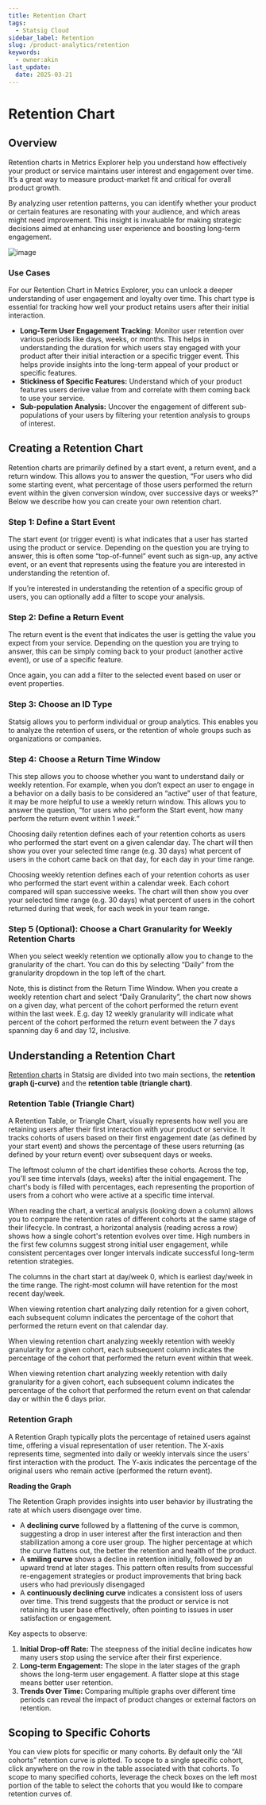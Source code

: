 ```yaml
---
title: Retention Chart
tags:
  - Statsig Cloud
sidebar_label: Retention
slug: /product-analytics/retention
keywords:
  - owner:akin
last_update:
  date: 2025-03-21
---
```


# Retention Chart

## Overview

Retention charts in Metrics Explorer help you understand how effectively your product or service maintains user interest and engagement over time. It’s a great way to measure product-market fit and critical for overall product growth.

By analyzing user retention patterns, you can identify whether your product or certain features are resonating with your audience, and which areas might need improvement. This insight is invaluable for making strategic decisions aimed at enhancing user experience and boosting long-term engagement.

![image](https://github.com/user-attachments/assets/13a46b84-f1cc-4226-9876-5b314641927b)

### Use Cases

For our Retention Chart in Metrics Explorer, you can unlock a deeper understanding of user engagement and loyalty over time. This chart type is essential for tracking how well your product retains users after their initial interaction.

- **Long-Term User Engagement Tracking**: Monitor user retention over various periods like days, weeks, or months. This helps in understanding the duration for which users stay engaged with your product after their initial interaction or a specific trigger event. This helps provide insights into the long-term appeal of your product or specific features.
- **Stickiness of Specific Features:** Understand which of your product features users derive value from and correlate with them coming back to use your service.
- **Sub-population Analysis:** Uncover the engagement of different sub-populations of your users by filtering your retention analysis to groups of interest.

## Creating a Retention Chart

Retention charts are primarily defined by a start event, a return event, and a return window. This allows you to answer the question, “For users who did some starting event, what percentage of those users performed the return event within the given conversion window, over successive days or weeks?” Below we describe how you can create your own retention chart.

### Step 1: Define a Start Event

The start event (or trigger event) is what indicates that a user has started using the product or service. Depending on the question you are trying to answer, this is often some “top-of-funnel” event such as sign-up, any active event, or an event that represents using the feature you are interested in understanding the retention of.

If you’re interested in understanding the retention of a specific group of users, you can optionally add a filter to scope your analysis.

### Step 2: Define a Return Event

The return event is the event that indicates the user is getting the value you expect from your service. Depending on the question you are trying to answer, this can be simply coming back to your product (another active event), or use of a specific feature.

Once again, you can add a filter to the selected event based on user or event properties.

### Step 3: Choose an ID Type

Statsig allows you to perform individual or group analytics. This enables you to analyze the retention of users, or the retention of whole groups such as organizations or companies.

### Step 4: Choose a Return Time Window

This step allows you to choose whether you want to understand daily or weekly retention. For example, when you don’t expect an user to engage in a behavior on a daily basis to be considered an “active” user of that feature, it may be more helpful to use a weekly return window. This allows you to answer the question, “for users who perform the Start event, how many perform the return event within 1 _week._”

Choosing daily retention defines each of your retention cohorts as users who performed the start event on a given calendar day. The chart will then show you over your selected time range (e.g. 30 days) what percent of users in the cohort came back on that day, for each day in your time range.

Choosing weekly retention defines each of your retention cohorts as user who performed the start event within a calendar week. Each cohort compared will span successive weeks. The chart will then show you over your selected time range (e.g. 30 days) what percent of users in the cohort returned during that week, for each week in your team range.

### Step 5 (Optional): Choose a Chart Granularity for Weekly Retention Charts

When you select weekly retention we optionally allow you to change to the granularity of the chart. You can do this by selecting “Daily” from the granularity dropdown in the top left of the chart.

Note, this is distinct from the Return Time Window. When you create a weekly retention chart and select “Daily Granularity”, the chart now shows on a given day, what percent of the cohort performed the return event within the last week. E.g. day 12 weekly granularity will indicate what percent of the cohort performed the return event between the 7 days spanning day 6 and day 12, inclusive.

## Understanding a Retention Chart

[Retention charts](https://www.youtube.com/watch?v=mqlHpYimik8) in Statsig are divided into two main sections, the **retention graph (j-curve)** and the **retention table (triangle chart)**.

### Retention Table (Triangle Chart)

A Retention Table, or Triangle Chart, visually represents how well you are retaining users after their first interaction with your product or service. It tracks cohorts of users based on their first engagement date (as defined by your start event) and shows the percentage of these users returning (as defined by your return event) over subsequent days or weeks.

The leftmost column of the chart identifies these cohorts. Across the top, you'll see time intervals (days, weeks) after the initial engagement. The chart's body is filled with percentages, each representing the proportion of users from a cohort who were active at a specific time interval.

When reading the chart, a vertical analysis (looking down a column) allows you to compare the retention rates of different cohorts at the same stage of their lifecycle. In contrast, a horizontal analysis (reading across a row) shows how a single cohort's retention evolves over time. High numbers in the first few columns suggest strong initial user engagement, while consistent percentages over longer intervals indicate successful long-term retention strategies.

The columns in the chart start at day/week 0, which is earliest day/week in the time range. The right-most column will have retention for the most recent day/week.

When viewing retention chart analyzing daily retention for a given cohort, each subsequent column indicates the percentage of the cohort that performed the return event on that calendar day.

When viewing retention chart analyzing weekly retention with weekly granularity for a given cohort, each subsequent column indicates the percentage of the cohort that performed the return event within that week.

When viewing retention chart analyzing weekly retention with daily granularity for a given cohort, each subsequent column indicates the percentage of the cohort that performed the return event on that calendar day or within the 6 days prior.

### Retention Graph

A Retention Graph typically plots the percentage of retained users against time, offering a visual representation of user retention. The X-axis represents time, segmented into daily or weekly intervals since the users' first interaction with the product. The Y-axis indicates the percentage of the original users who remain active (performed the return event).

**Reading the Graph**

The Retention Graph provides insights into user behavior by illustrating the rate at which users disengage over time.

- A **declining curve** followed by a flattening of the curve is common, suggesting a drop in user interest after the first interaction and then stabilization among a core user group. The higher percentage at which the curve flattens out, the better the retention and health of the product.
- A **smiling curve** shows a decline in retention initially, followed by an upward trend at later stages. This pattern often results from successful re-engagement strategies or product improvements that bring back users who had previously disengaged
- A **continuously declining curve** indicates a consistent loss of users over time. This trend suggests that the product or service is not retaining its user base effectively, often pointing to issues in user satisfaction or engagement.

Key aspects to observe:

1. **Initial Drop-off Rate:** The steepness of the initial decline indicates how many users stop using the service after their first experience.
2. **Long-term Engagement:** The slope in the later stages of the graph shows the long-term user engagement. A flatter slope at this stage means better user retention.
3. **Trends Over Time:** Comparing multiple graphs over different time periods can reveal the impact of product changes or external factors on retention.

## Scoping to Specific Cohorts

You can view plots for specific or many cohorts. By default only the “All cohorts” retention curve is plotted. To scope to a single specific cohort, click anywhere on the row in the table associated with that cohorts. To scope to many specified cohorts, leverage the check boxes on the left most portion of the table to select the cohorts that you would like to compare retention curves of.
